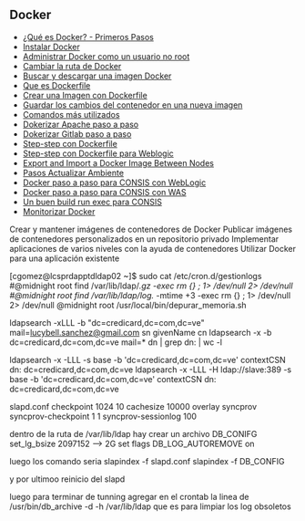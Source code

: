 ## Docker

* [¿Qué es Docker? - Primeros Pasos](guia/QueesDocker.rst)
* [Instalar Docker](guia/instalarDocker.rst)
* [Administrar Docker como un usuario no root](guia/usuarionoroot.rst)
* [Cambiar la ruta de Docker](guia/rutaDocker.rst)
* [Buscar y descargar una imagen Docker](guia/buscardescargarDocker.rst)
* [Que es Dockerfile](guia/QueesDockerfile.rst)
* [Crear una Imagen con Dockerfile](guia/Dockerfilesimple.rst)
* [Guardar los cambios del contenedor en una nueva imagen](guia/cambioscontenedornuevaimagen.rst)
* [Comandos más utilizados](guia/comandosmasutilizados.rst)
* [Dokerizar Apache paso a paso](guia/dockerizarapache.rst)
* [Dokerizar Gitlab paso a paso](guia/dockerizargitlab.rst)
* [Step-step con Dockerfile](guia/Step_step_con_Dockerfile.rst)
* [Step-step con Dockerfile para Weblogic](guia/Step_step_con_Dockerfile_para_Weblogic.rst)
* [Export and Import a Docker Image Between Nodes](guia/Export_and_Import_a_Docker_Image_Between_Nodes.rst)
* [Pasos Actualizar Ambiente](guia/Pasos_Actualizar_Ambiente.rst)
* [Docker paso a paso para CONSIS con WebLogic](guia/Docker_paso_paso_CONSIS_WebLogic.rst)
* [Docker paso a paso para CONSIS con WAS](guia/Docker_paso_paso_CONSIS_WAS.rst)
* [Un buen build run exec para CONSIS](guia/build-run-exec.rst)
* [Monitorizar Docker](guia/monitorizar.rst)

Crear y mantener imágenes de contenedores de Docker
Publicar imágenes de contenedores personalizados en un repositorio privado
Implementar aplicaciones de varios niveles con la ayuda de contenedores
Utilizar Docker para una aplicación existente

[cgomez@lcsprdapptdldap02 ~]$ sudo cat /etc/cron.d/gestionlogs
#@midnight root find /var/lib/ldap/*.gz -exec rm {} \; 1> /dev/null 2> /dev/null
#@midnight root find /var/lib/ldap/log.* -mtime +3 -exec rm {} \; 1> /dev/null 2> /dev/null
@midnight root /usr/local/bin/depurar_memoria.sh


ldapsearch -xLLL -b "dc=credicard,dc=com,dc=ve" mail=lucybell.sanchez@gmail.com  sn givenName cn
ldapsearch -x -b dc=credicard,dc=com,dc=ve mail=* dn | grep dn: | wc -l

ldapsearch -x -LLL -s base -b 'dc=credicard,dc=com,dc=ve' contextCSN dn: dc=credicard,dc=com,dc=ve
ldapsearch -x -LLL -H ldap://slave:389 -s base -b 'dc=credicard,dc=com,dc=ve' contextCSN dn: dc=credicard,dc=com,dc=ve

slapd.conf
checkpoint 1024 10
cachesize 10000
overlay syncprov
syncprov-checkpoint 1 1
syncprov-sessionlog 100

dentro de la ruta de /var/lib/ldap hay crear un archivo DB_CONIFG
set_lg_bsize 2097152 --> 2G
set flags DB_LOG_AUTOREMOVE on

luego los comando seria 
slapindex -f  slapd.conf
slapindex -f DB_CONFIG

y por ultimoo reinicio del slapd

luego para terminar de tunning agregar en el crontab la linea de /usr/bin/db_archive -d -h /var/lib/ldap
que es para limpiar los log obsoletos



